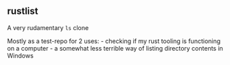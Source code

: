 ## rustlist

A very rudamentary `ls` clone

Mostly as a test-repo for 2 uses:
    - checking if my rust tooling is functioning on a computer
    - a somewhat less terrible way of listing directory contents in Windows
